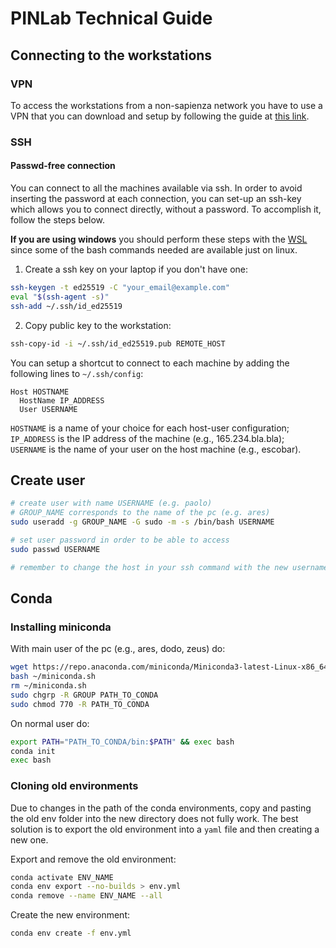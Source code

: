 # PINLab Technical Guide

## Connecting to the workstations

### VPN

To access the workstations from a non-sapienza network you have to use a VPN that you can download and setup by following the guide at [this link](https://web.uniroma1.it/infosapienza/servizio-vpn-di-ateneo).

### SSH

#### Passwd-free connection

You can connect to all the machines available via ssh. In order to avoid inserting the password at each connection, you can set-up an ssh-key which allows you to connect directly, without a password. To accomplish it, follow the steps below.

**If you are using windows** you should perform these steps with the [WSL](https://learn.microsoft.com/en-us/windows/wsl/install) since some of the bash commands needed are available just on linux.

1. Create a ssh key on your laptop if you don't have one:
```sh
ssh-keygen -t ed25519 -C "your_email@example.com"
eval "$(ssh-agent -s)"
ssh-add ~/.ssh/id_ed25519
```

2. Copy public key to the workstation:
```sh
ssh-copy-id -i ~/.ssh/id_ed25519.pub REMOTE_HOST
```

You can setup a shortcut to connect to each machine by adding the following lines to `~/.ssh/config`:  
```
Host HOSTNAME
  HostName IP_ADDRESS
  User USERNAME
```
`HOSTNAME` is a name of your choice for each host-user configuration;  
`IP_ADDRESS` is the IP address of the machine (e.g., 165.234.bla.bla);  
`USERNAME` is the name of your user on the host machine (e.g., escobar).


## Create user

```sh
# create user with name USERNAME (e.g. paolo)
# GROUP_NAME corresponds to the name of the pc (e.g. ares)
sudo useradd -g GROUP_NAME -G sudo -m -s /bin/bash USERNAME

# set user password in order to be able to access
sudo passwd USERNAME

# remember to change the host in your ssh command with the new username
```


## Conda

### Installing miniconda

With main user of the pc (e.g., ares, dodo, zeus) do:
```sh
wget https://repo.anaconda.com/miniconda/Miniconda3-latest-Linux-x86_64.sh -O ~/miniconda.sh
bash ~/miniconda.sh
rm ~/miniconda.sh
sudo chgrp -R GROUP PATH_TO_CONDA
sudo chmod 770 -R PATH_TO_CONDA
```

On normal user do:
```sh
export PATH="PATH_TO_CONDA/bin:$PATH" && exec bash
conda init
exec bash
```

### Cloning old environments

Due to changes in the path of the conda environments, copy and pasting the old env folder into the new directory does not fully work.
The best solution is to export the old environment into a `yaml` file and then creating a new one.

Export and remove the old environment:
```sh
conda activate ENV_NAME
conda env export --no-builds > env.yml
conda remove --name ENV_NAME --all
```

Create the new environment:
```sh
conda env create -f env.yml
```
